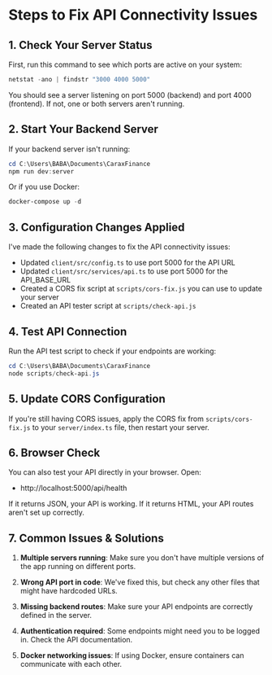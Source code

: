 # Steps to Fix API Connectivity Issues

## 1. Check Your Server Status 

First, run this command to see which ports are active on your system:

```powershell
netstat -ano | findstr "3000 4000 5000"
```

You should see a server listening on port 5000 (backend) and port 4000 (frontend). If not, one or both servers aren't running.

## 2. Start Your Backend Server

If your backend server isn't running:

```powershell
cd C:\Users\BABA\Documents\CaraxFinance
npm run dev:server
```

Or if you use Docker:

```powershell
docker-compose up -d
```

## 3. Configuration Changes Applied

I've made the following changes to fix the API connectivity issues:

- Updated `client/src/config.ts` to use port 5000 for the API URL
- Updated `client/src/services/api.ts` to use port 5000 for the API_BASE_URL
- Created a CORS fix script at `scripts/cors-fix.js` you can use to update your server
- Created an API tester script at `scripts/check-api.js`

## 4. Test API Connection 

Run the API test script to check if your endpoints are working:

```powershell
cd C:\Users\BABA\Documents\CaraxFinance
node scripts/check-api.js
```

## 5. Update CORS Configuration

If you're still having CORS issues, apply the CORS fix from `scripts/cors-fix.js` to your `server/index.ts` file, then restart your server.

## 6. Browser Check

You can also test your API directly in your browser. Open:

- http://localhost:5000/api/health

If it returns JSON, your API is working. If it returns HTML, your API routes aren't set up correctly.

## 7. Common Issues & Solutions

1. **Multiple servers running**: Make sure you don't have multiple versions of the app running on different ports.

2. **Wrong API port in code**: We've fixed this, but check any other files that might have hardcoded URLs.

3. **Missing backend routes**: Make sure your API endpoints are correctly defined in the server.

4. **Authentication required**: Some endpoints might need you to be logged in. Check the API documentation.

5. **Docker networking issues**: If using Docker, ensure containers can communicate with each other.
